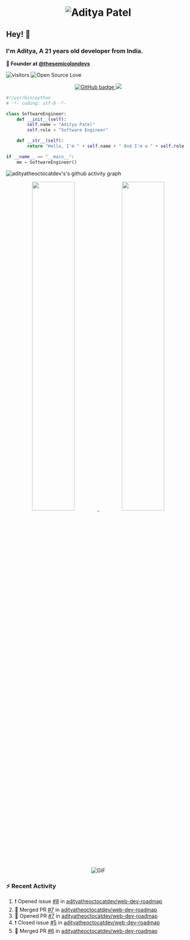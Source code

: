 <h1 align="center">
  <img src="https://raw.githubusercontent.com/adityatheoctocatdev/adityatheoctocatdev/main/name.svg" alt="Aditya Patel" />
</h1>

## Hey! 👋
### I'm Aditya, A 21 years old developer from India.

**🧭 Founder at [@thesemicolondevs](https://github.com/thesemicolondevs)**

![visitors](https://visitor-badge.laobi.icu/badge?page_id=adityatheoctocatdev.adityatheoctocatdev)
![Open Source Love](https://badges.frapsoft.com/os/v1/open-source.svg?v=102)

<p align="center">
  <a href="https://github.com/adityatheoctocatdev?tab=followers">
    <img src="https://img.shields.io/github/followers/adityatheoctocatdev?tab=followers?label=blue&logo=github&style=for-the-badge" alt="GitHub badge" />
  </a>
  <a href="https://twitter.com/adptheoctcatdev">
    <img src="https://img.shields.io/twitter/follow/adptheoctcatdev?label=Twitter&logo=twitter&style=for-the-badge" />
  </a>
</p>

```python
#!/usr/bin/python
# -*- coding: utf-8 -*-

class SoftwareEngineer:
    def __init__(self):
        self.name = "Aditya Patel"
        self.role = "Software Engineer"

    def __str__(self):
        return "Hello, I'm " + self.name + " And I'm a " + self.role

if __name__ == "__main__":
    me = SoftwareEngineer()
```

![adityatheoctocatdev's's github activity graph](https://activity-graph.herokuapp.com/graph?username=adityatheoctocatdev&theme=xcode&hide_border=true)

<p align="center">
  <a href="https://github-readme-stats.vercel.app/api?username=adityatheoctocatdev&show_icons=true&theme=dark&hide_border=true">
    <img width="48%" src="https://github-readme-stats.vercel.app/api?username=adityatheoctocatdev&show_icons=true&theme=dark&hide_border=true" />
  </a>
  <a href="https://github-readme-streak-stats.herokuapp.com/?user=adityatheoctocatdev&theme=dark&hide_border=true">
    <img width="48%" src="https://github-readme-streak-stats.herokuapp.com/?user=adityatheoctocatdev&theme=dark&hide_border=true" />
  </a>
  <img alt="GIF" src="https://media.giphy.com/media/RK5KD6UcUpAt92zZvt/giphy.gif" />
</p>

### :zap: Recent Activity

<!--START_SECTION:activity-->
1. ❗️ Opened issue [#8](https://github.com/adityatheoctocatdev/web-dev-roadmap/issues/8) in [adityatheoctocatdev/web-dev-roadmap](https://github.com/adityatheoctocatdev/web-dev-roadmap)
2. 🎉 Merged PR [#7](https://github.com/adityatheoctocatdev/web-dev-roadmap/pull/7) in [adityatheoctocatdev/web-dev-roadmap](https://github.com/adityatheoctocatdev/web-dev-roadmap)
3. 💪 Opened PR [#7](https://github.com/adityatheoctocatdev/web-dev-roadmap/pull/7) in [adityatheoctocatdev/web-dev-roadmap](https://github.com/adityatheoctocatdev/web-dev-roadmap)
4. ❗️ Closed issue [#5](https://github.com/adityatheoctocatdev/web-dev-roadmap/issues/5) in [adityatheoctocatdev/web-dev-roadmap](https://github.com/adityatheoctocatdev/web-dev-roadmap)
5. 🎉 Merged PR [#6](https://github.com/adityatheoctocatdev/web-dev-roadmap/pull/6) in [adityatheoctocatdev/web-dev-roadmap](https://github.com/adityatheoctocatdev/web-dev-roadmap)
<!--END_SECTION:activity-->
